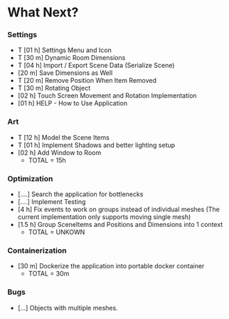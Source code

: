# What Next?


### Settings
* T [01 h] Settings Menu and Icon
* T [30 m] Dynamic Room Dimensions 
* T [04 h] Import / Export Scene Data (Serialize Scene)
* [20 m] Save Dimensions as Well
* T [20 m] Remove Position When Item Removed
* T [30 m] Rotating Object
* [02 h] Touch Screen Movement and Rotation Implementation
* [01 h] HELP - How to Use Application


### Art
* T [12 h] Model the Scene Items
* T [01 h] Implement Shadows and better lighting setup
* [02 h] Add Window to Room
    * TOTAL = 15h


### Optimization
* [....] Search the application for bottlenecks
* [....] Implement Testing
* [4 h] Fix events to work on groups instead of individual meshes (The current implementation only supports moving single mesh)
* [1.5 h] Group SceneItems and Positions and Dimensions into 1 context
    * TOTAL = UNKOWN



### Containerization
* [30 m] Dockerize the application into portable docker container
    * TOTAL = 30m

### Bugs
* [...] Objects with multiple meshes.



